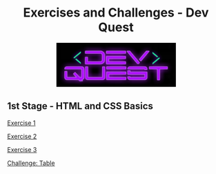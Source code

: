 
<div align="center">

# Exercises and Challenges - Dev Quest

![ ](/dev-quest-logo.png)

</div>

## 1st Stage - HTML and CSS Basics

[Exercise 1](https://carolinaciolin.github.io/dev-quest/html-css-basic/ex1.html)

[Exercise 2](https://carolinaciolin.github.io/dev-quest/html-css-basic/ex2.html)

[Exercise 3](https://carolinaciolin.github.io/dev-quest/html-css-basic/ex3/index.html)

[Challenge: Table](https://carolinaciolin.github.io/dev-quest/html-css-basic/desafio-tabela/index.html)
